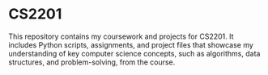 # CS2201
This repository contains my coursework and projects for CS2201. It includes Python scripts, assignments, and project files that showcase my understanding of key computer science concepts, such as algorithms, data structures, and problem-solving, from the course.
